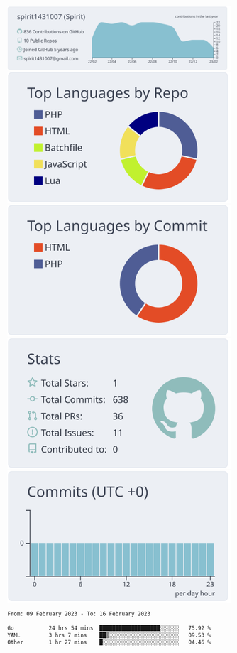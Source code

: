[![](https://raw.githubusercontent.com/spirit1431007/spirit1431007/master/profile-summary-card-output/nord_bright/0-profile-details.svg)](https://git.io/spiritx)
[![](https://raw.githubusercontent.com/spirit1431007/spirit1431007/master/profile-summary-card-output/nord_bright/1-repos-per-language.svg)](https://git.io/spiritx) [![](https://raw.githubusercontent.com/spirit1431007/spirit1431007/master/profile-summary-card-output/nord_bright/2-most-commit-language.svg)](https://git.io/spiritx)
[![](https://raw.githubusercontent.com/spirit1431007/spirit1431007/master/profile-summary-card-output/nord_bright/3-stats.svg)](https://git.io/spiritx) [![](https://raw.githubusercontent.com/spirit1431007/spirit1431007/master/profile-summary-card-output/nord_bright/4-productive-time.svg)](https://git.io/spiritx)

<!--START_SECTION:waka-->

```text
From: 09 February 2023 - To: 16 February 2023

Go           24 hrs 54 mins  ███████████████████░░░░░░   75.92 %
YAML         3 hrs 7 mins    ██▒░░░░░░░░░░░░░░░░░░░░░░   09.53 %
Other        1 hr 27 mins    █░░░░░░░░░░░░░░░░░░░░░░░░   04.46 %
```

<!--END_SECTION:waka-->
